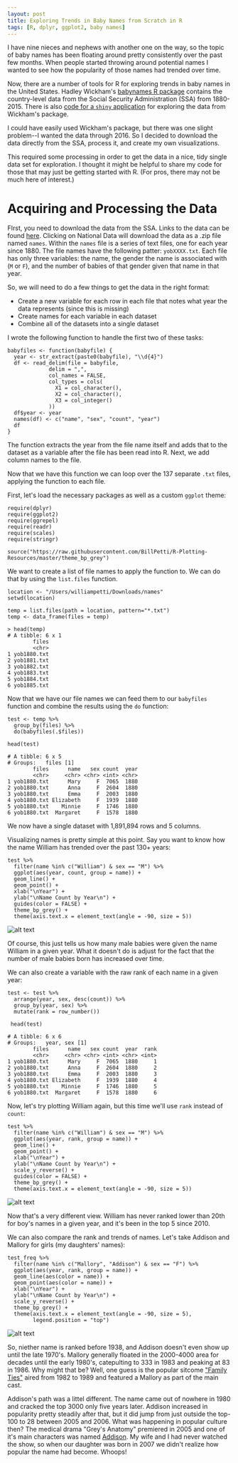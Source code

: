 ```yaml
---
layout: post
title: Exploring Trends in Baby Names from Scratch in R
tags: [R, dplyr, ggplot2, baby names]
---
```


I have nine nieces and nephews with another one on the way, so the topic of baby names has been floating around pretty consistently over the past few months. When people started throwing around potential names I wanted to see how the popularity of those names had trended over time.

Now, there are a number of tools for R for exploring trends in baby names in the United States. Hadley Wickham's [babynames R package](https://cran.r-project.org/package=babynames) contains the country-level data from the Social Security Administration (SSA) from 1880-2015. There is also [code for a  `shiny` application](https://ntguardian.wordpress.com/2016/08/22/ssa-baby-names-visualization-with-r-and-shiny/) for exploring the data from Wickham's package.

I could have easily used Wickham's package, but there was one slight problem--I wanted the data through 2016.  So I decided to download the data directly from the SSA, process it, and create my own visualizations. 

This required some processing in order to get the data in a nice, tidy single data set for exploration. I thought it might be helpful to share my code for those that may just be getting started with R. (For pros, there may not be much here of interest.)

# Acquiring and Processing the Data

FIrst, you need to download the data from the SSA. Links to the data can be found [here](http://www.ssa.gov/oact/babynames/limits.html). Clicking on National Data will download the data as a .zip file named `names`. Within the `names` file is a series of text files, one for each year since 1880. The file names have the following patter: `yobXXXX.txt`. Each file has only three variables: the name, the gender the name is associated with (`M` or `F`), and the number of babies of that gender given that name in that year. 

So, we will need to do a few things to get the data in the right format:

- Create a new variable for each row in each file that notes what year the data represents (since this is missing)
- Create names for each variable in each dataset
- Combine all of the datasets into a single dataset

I wrote the following function to handle the first two of these tasks:

```
babyfiles <- function(babyfile) {
  year <- str_extract(paste0(babyfile), "\\d{4}")
  df <- read_delim(file = babyfile, 
             delim = ",", 
             col_names = FALSE, 
             col_types = cols(
               X1 = col_character(),
               X2 = col_character(),
               X3 = col_integer()
             ))
  df$year <- year
  names(df) <- c("name", "sex", "count", "year")
  df
}
```
The function extracts the year from the file name itself and adds that to the dataset as a variable after the file has been read into R. Next, we add column names to the file.

Now that we have this function we can loop over the 137 separate `.txt` files, applying the function to each file.

First, let's load the necessary packages as well as a custom `ggplot` theme:

```
require(dplyr)
require(ggplot2)
require(ggrepel)
require(readr)
require(scales)
require(stringr) 

source("https://raw.githubusercontent.com/BillPetti/R-Plotting-Resources/master/theme_bp_grey")

```
We want to create a list of file names to apply the function to. We can do that by using the `list.files` function. 

```
location <- "/Users/williampetti/Downloads/names"
setwd(location)

temp = list.files(path = location, pattern="*.txt")
temp <- data_frame(files = temp)

> head(temp)
# A tibble: 6 x 1
        files
        <chr>
1 yob1880.txt
2 yob1881.txt
3 yob1882.txt
4 yob1883.txt
5 yob1884.txt
6 yob1885.txt

````
Now that we have our file names we can feed them to our `babyfiles` function and combine the results using the `do` function:

```
test <- temp %>%
  group_by(files) %>%
  do(babyfiles(.$files))
  
head(test)

# A tibble: 6 x 5
# Groups:   files [1]
        files      name   sex count  year
        <chr>     <chr> <chr> <int> <chr>
1 yob1880.txt      Mary     F  7065  1880
2 yob1880.txt      Anna     F  2604  1880
3 yob1880.txt      Emma     F  2003  1880
4 yob1880.txt Elizabeth     F  1939  1880
5 yob1880.txt    Minnie     F  1746  1880
6 yob1880.txt  Margaret     F  1578  1880
```
We now have a single dataset with 1,891,894 rows and 5 columns. 

Visualizing names is pretty simple at this point. Say you want to know how the name William has trended over the past 130+ years:

```
test %>%
  filter(name %in% c("William") & sex == "M") %>%
  ggplot(aes(year, count, group = name)) +
  geom_line() +
  geom_point() +
  xlab("\nYear") +
  ylab("\nName Count by Year\n") +
  guides(color = FALSE) + 
  theme_bp_grey() +
  theme(axis.text.x = element_text(angle = -90, size = 5))
  ```
  
![alt text](https://github.com/BillPetti/BillPetti.github.io/blob/master/_posts/william_count.png?raw=true "william_count")

Of course, this just tells us how many male babies were given the name William in a given year. What it doesn't do is adjust for the fact that the number of male babies born has increased over time.

We can also create a variable with the raw rank of each name in a given year:

```
test <- test %>%
  arrange(year, sex, desc(count)) %>%
  group_by(year, sex) %>%
  mutate(rank = row_number())
  
 head(test)

# A tibble: 6 x 6
# Groups:   year, sex [1]
        files      name   sex count  year  rank
        <chr>     <chr> <chr> <int> <chr> <int>
1 yob1880.txt      Mary     F  7065  1880     1
2 yob1880.txt      Anna     F  2604  1880     2
3 yob1880.txt      Emma     F  2003  1880     3
4 yob1880.txt Elizabeth     F  1939  1880     4
5 yob1880.txt    Minnie     F  1746  1880     5
6 yob1880.txt  Margaret     F  1578  1880     6
```
  
Now, let's try plotting William again, but this time we'll use `rank` instead of `count`:

```
test %>%
  filter(name %in% c("William") & sex == "M") %>%
  ggplot(aes(year, rank, group = name)) +
  geom_line() +
  geom_point() +
  xlab("\nYear") +
  ylab("\nName Count by Year\n") +
  scale_y_reverse() +
  guides(color = FALSE) + 
  theme_bp_grey() +
  theme(axis.text.x = element_text(angle = -90, size = 5))  
  ```
  
![alt text](https://github.com/BillPetti/BillPetti.github.io/blob/master/_posts/william_rank.png?raw=true "william_rank")

Now that's a very different view. William has never ranked lower than 20th for boy's names in a given year, and it's been in the top 5 since 2010.

We can also compare the rank and trends of names. Let's take Addison and Mallory for girls (my daughters' names):

```
test_freq %>%
  filter(name %in% c("Mallory", "Addison") & sex == "F") %>%
  ggplot(aes(year, rank, group = name)) +
  geom_line(aes(color = name)) +
  geom_point(aes(color = name)) +
  xlab("\nYear") +
  ylab("\nName Count by Year\n") +
  scale_y_reverse() +
  theme_bp_grey() +
  theme(axis.text.x = element_text(angle = -90, size = 5), 
        legend.position = "top")  
```
![alt text](https://github.com/BillPetti/BillPetti.github.io/blob/master/_posts/girls_rank.png?raw=true "girls_rank")

So, niether name is ranked before 1938, and Addison doesn't even show up until the late 1970's. Mallory generally floated in the 2000-4000 area for decades until the early 1980's, catepulting to 333 in 1983 and peaking at 83 in 1986. Why might that be? Well, one guess is the popular sitcome ["Family Ties"](https://en.wikipedia.org/wiki/Family_Ties) aired from 1982 to 1989 and featured a Mallory as part of the main cast.

Addison's path was a littel different. The name came out of nowhere in 1980 and cracked the top 3000 only five years later. Addison increased in popularity pretty steadily after that, but it did jump from just outside the top-100 to 28 between 2005 and 2006. What was happening in popular culture then? The medical drama "Grey's Anatomy" premiered in 2005 and one of it's main characters was named [Addison](https://en.wikipedia.org/wiki/Addison_Montgomery). My wife and I had never watched the show, so when our daughter was born in 2007 we didn't realize how popular the name had become. Whoops!